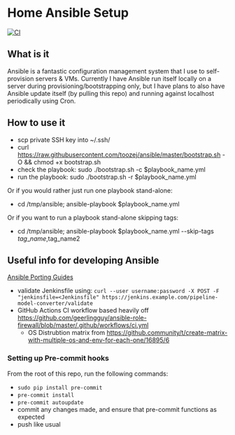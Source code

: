 # Home Ansible Setup
[![CI](https://github.com/toozej/ansible/workflows/CI/badge.svg?event=push)](https://github.com/toozej/ansible/actions?query=workflow%3ACI)

## What is it
Ansible is a fantastic configuration management system that I use to self-provision servers & VMs. 
Currently I have Ansible run itself locally on a server during provisioning/bootstrapping only, but
I have plans to also have Ansible update itself (by pulling this repo) and 
running against localhost periodically using Cron.

## How to use it
- scp private SSH key into ~/.ssh/
- curl https://raw.githubusercontent.com/toozej/ansible/master/bootstrap.sh -O && chmod +x bootstrap.sh
- check the playbook: sudo ./bootstrap.sh -c $playbook\_name.yml
- run the playbook: sudo ./bootstrap.sh -r $playbook\_name.yml

Or if you would rather just run one playbook stand-alone:
- cd /tmp/ansible; ansible-playbook $playbook\_name.yml

Or if you want to run a playbook stand-alone skipping tags:
- cd /tmp/ansible; ansible-playbook $playbook\_name.yml --skip-tags $tag\_name,$tag\_name2

## Useful info for developing Ansible
[Ansible Porting Guides](https://github.com/ansible/ansible/tree/devel/docs/docsite/rst/porting_guides)
- validate Jenkinsfile using:
  `curl --user username:password -X POST -F "jenkinsfile=<Jenkinsfile" https://jenkins.example.com/pipeline-model-converter/validate` 
- GitHub Actions CI workflow based heavily off https://github.com/geerlingguy/ansible-role-firewall/blob/master/.github/workflows/ci.yml
    - OS Distrubtion matrix from https://github.community/t/create-matrix-with-multiple-os-and-env-for-each-one/16895/6

### Setting up Pre-commit hooks
From the root of this repo, run the following commands:
- `sudo pip install pre-commit`
- `pre-commit install`
- `pre-commit autoupdate`
- commit any changes made, and ensure that pre-commit functions as expected
- push like usual
